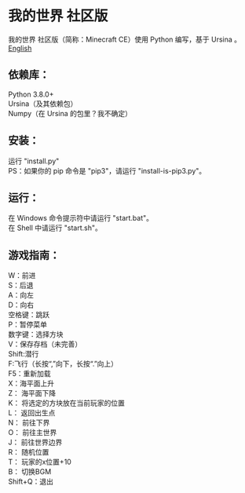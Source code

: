 # 我的世界 社区版
我的世界 社区版（简称：Minecraft CE）使用 Python 编写，基于 Ursina 。<br>
<a href="README.md">English</a>
## 依赖库：
Python 3.8.0+<br>
Ursina（及其依赖包）<br>
Numpy（在 Ursina 的包里？我不确定）
## 安装：
运行 "install.py"<br>
PS：如果你的 pip 命令是 "pip3"，请运行 "install-is-pip3.py"。
## 运行：
在 Windows 命令提示符中请运行 "start.bat"。<br>
在 Shell 中请运行 "start.sh"。
## 游戏指南：
W：前进<br>
S：后退<br>
A：向左<br>
D：向右<br>
空格键：跳跃<br>
P：暂停菜单<br>
数字键：选择方块<br>
V：保存存档（未完善）<br>
Shift:潜行<br>
F:飞行（长按“,”向下，长按“.”向上）<br>
F5：重新加载<br>
X：海平面上升<br>
Z： 海平面下降<br>
K： 将选定的方块放在当前玩家的位置<br>
L： 返回出生点<br>
N： 前往下界<br>
O： 前往主世界<br>
J： 前往世界边界<br>
R： 随机位置<br>
T： 玩家的x位置+10<br>
B： 切换BGM<br>
Shift+Q：退出

